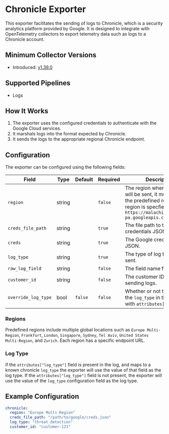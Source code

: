 # Chronicle Exporter

This exporter facilitates the sending of logs to Chronicle, which is a security analytics platform provided by Google. It is designed to integrate with OpenTelemetry collectors to export telemetry data such as logs to a Chronicle account.

## Minimum Collector Versions

- Introduced: [v1.39.0](https://github.com/observIQ/bindplane-agent/releases/tag/v1.39.0)

## Supported Pipelines

- Logs

## How It Works

1. The exporter uses the configured credentials to authenticate with the Google Cloud services.
2. It marshals logs into the format expected by Chronicle.
3. It sends the logs to the appropriate regional Chronicle endpoint.

## Configuration

The exporter can be configured using the following fields:

| Field               | Type   | Default | Required | Description                                                                                                                                                           |
| ------------------- | ------ | ------- | -------- | --------------------------------------------------------------------------------------------------------------------------------------------------------------------- |
| `region`            | string |         | `false`  | The region where the data will be sent, it must be one of the predefined regions. if no region is specfied defaults to `https://malachiteingestion-pa.googleapis.com` |
| `creds_file_path`   | string |         | `true`   | The file path to the Google credentials JSON file.                                                                                                                    |
| `creds`             | string |         | `true`   | The Google credentials JSON.                                                                                                                                          |
| `log_type`          | string |         | `true`   | The type of log that will be sent.                                                                                                                                    |
| `raw_log_field`     | string |         | `false`  | The field name for raw logs.                                                                                                                                          |
| `customer_id`       | string |         | `false`  | The customer ID used for sending logs.                                                                                                                                |
| `override_log_type` | bool   | `false` | `false`  | Whether or not to override the `log_type` in the config with `attributes["log_type"]`                                                                                 |

### Regions

Predefined regions include multiple global locations such as `Europe Multi-Region`, `Frankfurt`, `London`, `Singapore`, `Sydney`, `Tel Aviv`, `United States Multi-Region`, and `Zurich`. Each region has a specific endpoint URL.

### Log Type

if the `attributes["log_type"]` field is present in the log, and maps to a known chronicle `log_type` the exporter will use the value of that field as the log type. If the `attributes["log_type"]` field is not present, the exporter will use the value of the `log_type` configuration field as the log type.

## Example Configuration

```yaml
chronicle:
  region: "Europe Multi-Region"
  creds_file_path: "/path/to/google/creds.json"
  log_type: "threat_detection"
  customer_id: "customer-123"
```
